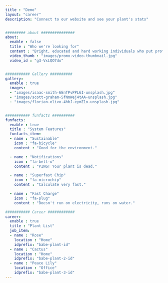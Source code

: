 ```yaml
---
title : "Demo"
layout: "career"
description: "Connect to our website and see your plant's stats"


######### about ###############
about:
  enable : false
  title : "Who we're looking for"
  content : "Bright, educated and hard working individuals who put professionalism first."
  video_thumb : "images/promo-video-thumbnail.jpg"
  video_id : "g3-VxLQO7do"


########### Gallery ##########
gallery:
  enable : true
  images:
  - "images/isaac-smith-6EnTPvPPL6I-unsplash.jpg"
  - "images/scott-graham-5fNmWej4tAA-unsplash.jpg"
  - "images/florian-olivo-4hbJ-eymZ1o-unsplash.jpg"


########### funfacts ##########
funfacts:
  enable : true
  title : "System Features"
  funfacts_item:
  - name : "Sustainable"
    icon : "fa-bicycle"
    content : "Good for the environment."

  - name : "Notifications"
    icon : "fa-bell-o"
    content : "PING! Your plant is dead."

  - name : "Superfast Chip"
    icon : "fa-microchip"
    content : "Calculate very fast."

  - name : "Fast Charge"
    icon : "fa-plug"
    content : "Doesn't run on electricity, runs on water."

########### Career ############
career:
  enable : true
  title : "Plant List"
  job_item:
  - name : "Rose"
    location : "Home"
    idprefix: "babe-plant-id"
  - name : "Cactus"
    location : "Home"
    idprefix: "babe-plant-2-id"
  - name : "Peace Lily"
    location : "Office"
    idprefix: "babe-plant-3-id"
---
```

